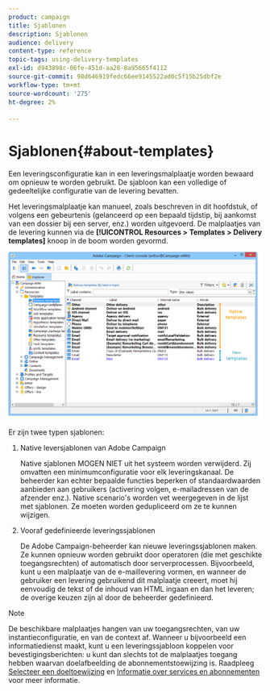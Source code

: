 ```yaml
---
product: campaign
title: Sjablonen
description: Sjablonen
audience: delivery
content-type: reference
topic-tags: using-delivery-templates
exl-id: d943898c-06fe-451d-aa28-8a95665f4112
source-git-commit: 98d646919fedc66ee9145522ad0c5f15b25dbf2e
workflow-type: tm+mt
source-wordcount: '275'
ht-degree: 2%

---
```


# Sjablonen{#about-templates}

Een leveringsconfiguratie kan in een leveringsmalplaatje worden bewaard om opnieuw te worden gebruikt. De sjabloon kan een volledige of gedeeltelijke configuratie van de levering bevatten.

Het leveringsmalplaatje kan manueel, zoals beschreven in dit hoofdstuk, of volgens een gebeurtenis (gelanceerd op een bepaald tijdstip, bij aankomst van een dossier bij een server, enz.) worden uitgevoerd. De malplaatjes van de levering kunnen via de **[!UICONTROL Resources > Templates > Delivery templates]** knoop in de boom worden gevormd.

![](assets/s_user_template_list.png)

Er zijn twee typen sjablonen:

1. Native leversjablonen van Adobe Campaign

   Native sjablonen MOGEN NIET uit het systeem worden verwijderd. Zij omvatten een minimumconfiguratie voor elk leveringskanaal. De beheerder kan echter bepaalde functies beperken of standaardwaarden aanbieden aan gebruikers (activering volgen, e-mailadressen van de afzender enz.). Native scenario&#39;s worden vet weergegeven in de lijst met sjablonen. Ze moeten worden gedupliceerd om ze te kunnen wijzigen.

1. Vooraf gedefinieerde leveringssjablonen

   De Adobe Campaign-beheerder kan nieuwe leveringssjablonen maken. Ze kunnen opnieuw worden gebruikt door operatoren (die met geschikte toegangsrechten) of automatisch door serverprocessen. Bijvoorbeeld, kunt u een malplaatje van de e-maillevering vormen, en wanneer de gebruiker een levering gebruikend dit malplaatje creeert, moet hij eenvoudig de tekst of de inhoud van HTML ingaan en dan het leveren; de overige keuzen zijn al door de beheerder gedefinieerd.

>[!NOTE]
>
>De beschikbare malplaatjes hangen van uw toegangsrechten, van uw instantieconfiguratie, en van de context af. Wanneer u bijvoorbeeld een informatiedienst maakt, kunt u een leveringssjabloon koppelen voor bevestigingsberichten: u kunt dan slechts tot de malplaatjes toegang hebben waarvan doelafbeelding de abonnementstoewijzing is. Raadpleeg [Selecteer een doeltoewijzing](../../delivery/using/selecting-a-target-mapping.md) en [Informatie over services en abonnementen](../../delivery/using/about-services-and-subscriptions.md) voor meer informatie.
